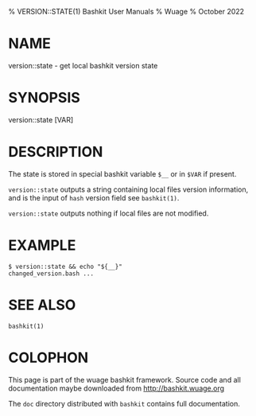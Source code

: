 % VERSION::STATE(1) Bashkit User Manuals
% Wuage
% October 2022

# NAME

version::state - get local bashkit version state

# SYNOPSIS

version::state [VAR]

# DESCRIPTION

The state is stored in special bashkit variable `$__` or in `$VAR` if present.

`version::state` outputs a string containing local files version information,
and is the input of `hash` version field see `bashkit(1)`.

`version::state` outputs nothing if local files are not modified.

# EXAMPLE

    $ version::state && echo "${__}"
    changed_version.bash ...

# SEE ALSO

`bashkit(1)`

# COLOPHON
This page is part of the wuage bashkit framework. Source code and all
documentation maybe downloaded from <http://bashkit.wuage.org>

The `doc` directory distributed with `bashkit` contains full documentation.
